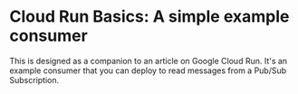 # Cloud Run Basics: A simple example consumer 

This is designed as a companion to an article on Google Cloud Run. It's an example consumer that you can deploy to read messages from a Pub/Sub Subscription.
